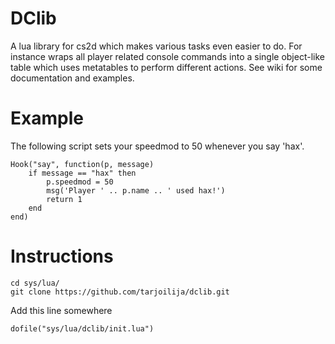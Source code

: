 DClib
========

A lua library for cs2d which makes various tasks even easier to do. For instance wraps all player related console commands into a single object-like table which uses metatables to perform different actions. See wiki for some documentation and examples.

Example
========

The following script sets your speedmod to 50 whenever you say 'hax'.

    Hook("say", function(p, message)
        if message == "hax" then
            p.speedmod = 50
            msg('Player ' .. p.name .. ' used hax!')
            return 1
        end
    end)

Instructions
============

    cd sys/lua/
    git clone https://github.com/tarjoilija/dclib.git

Add this line somewhere

    dofile("sys/lua/dclib/init.lua")
